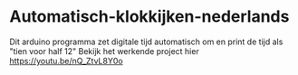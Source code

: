 # Automatisch-klokkijken-nederlands
Dit arduino programma zet digitale tijd automatisch om en print de tijd als "tien voor half 12"
Bekijk het werkende project hier https://youtu.be/nQ_ZtvL8Y0o
